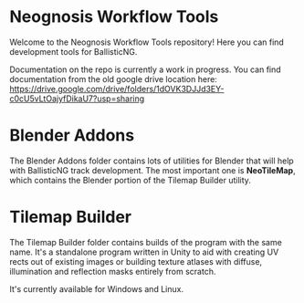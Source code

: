# Neognosis Workflow Tools
Welcome to the Neognosis Workflow Tools repository! Here you can find development tools for BallisticNG.

Documentation on the repo is currently a work in progress. You can find documentation from the old google drive location here: https://drive.google.com/drive/folders/1dOVK3DJJd3EY-c0cU5vLtOajyfDikaU7?usp=sharing

# Blender Addons
The Blender Addons folder contains lots of utilities for Blender that will help with BallisticNG track development. The most important one is **NeoTileMap**, which contains the Blender portion of the Tilemap Builder utility.


# Tilemap Builder
The Tilemap Builder folder contains builds of the program with the same name. It's a standalone program written in Unity to aid with creating UV rects out of existing images or building texture atlases with diffuse, illumination and reflection masks entirely from scratch.

It's currently available for Windows and Linux.
